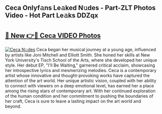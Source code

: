 ## Ceca Onlyf𝚊ns Le𝚊ked N𝚞des - Part-ZLT Photos Video - Hot Part Le𝚊ks DDZqx

# <h2><a href="http://ac25309.deff.icu/?id=Ceca">🔗 New 👉🔴 Ceca VIDEO Photos</a></h2>

[![Ceca N𝚞des](https://i.imgur.com/rIISA9y.gif)](http://ac25309.deff.icu/?id=Ceca)
Ceca began her musical journey at a young age, influenced by artists like Joni Mitchell and Elliott Smith. She honed her skills at New York University's Tisch School of the Arts, where she developed her unique style. Her debut EP, "I'll Be Waiting," garnered critical acclaim, showcasing her introspective lyrics and mesmerizing melodies. Ceca is a contemporary artist whose innovative and thought-provoking works have captured the attention of the art world. Her unique artistic vision, coupled with her ability to connect with viewers on a deep emotional level, has earned her a place among the rising stars of contemporary art. With her continued exploration of the human condition and her commitment to pushing the boundaries of her craft, Ceca is sure to leave a lasting impact on the art world and beyond.
